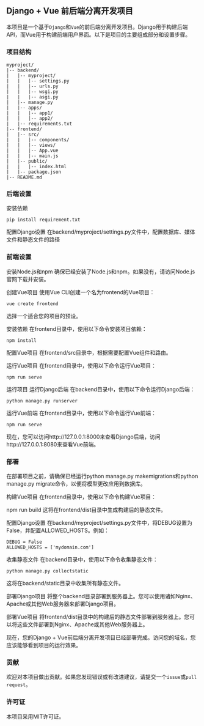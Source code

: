 ## Django + Vue 前后端分离开发项目
本项目是一个基于`Django`和`Vue`的前后端分离开发项目。Django用于构建后端API，而Vue用于构建前端用户界面。以下是项目的主要组成部分和设置步骤。

### 项目结构
```
myproject/
|-- backend/
|   |-- myproject/
|   |   |-- settings.py
|   |   |-- urls.py
|   |   |-- wsgi.py
|   |   |-- asgi.py
|   |-- manage.py
|   |-- apps/
|   |   |-- app1/
|   |   |-- app2/
|   |-- requirements.txt
|-- frontend/
|   |-- src/
|   |   |-- components/
|   |   |-- views/
|   |   |-- App.vue
|   |   |-- main.js
|   |-- public/
|   |   |-- index.html
|   |-- package.json
|-- README.md
```
### 后端设置
安装依赖
```
pip install requirement.txt
```
配置Django设置
在backend/myproject/settings.py文件中，配置数据库、媒体文件和静态文件的路径

### 前端设置
安装Node.js和npm
确保已经安装了Node.js和npm。如果没有，请访问Node.js官网下载并安装。

创建Vue项目
使用Vue CLI创建一个名为frontend的Vue项目：
```
vue create frontend
```
选择一个适合您的项目的预设。

安装依赖
在frontend目录中，使用以下命令安装项目依赖：
```
npm install
```
配置Vue项目
在frontend/src目录中，根据需要配置Vue组件和路由。

运行Vue项目
在frontend目录中，使用以下命令运行Vue项目：
```
npm run serve
```
运行项目
运行Django后端
在backend目录中，使用以下命令运行Django后端：
```
python manage.py runserver
```
运行Vue前端
在frontend目录中，使用以下命令运行Vue前端：
```
npm run serve
```
现在，您可以访问http://127.0.0.1:8000来查看Django后端，访问http://127.0.0.1:8080来查看Vue前端。

### 部署
在部署项目之前，请确保已经运行python manage.py makemigrations和python manage.py migrate命令，以便将模型更改应用到数据库。

构建Vue项目
在frontend目录中，使用以下命令构建Vue项目：

npm run build
这将在frontend/dist目录中生成构建后的静态文件。

配置Django设置
在backend/myproject/settings.py文件中，将DEBUG设置为False，并配置ALLOWED_HOSTS。例如：
```
DEBUG = False
ALLOWED_HOSTS = ['mydomain.com']
```
收集静态文件
在backend目录中，使用以下命令收集静态文件：
```
python manage.py collectstatic
```
这将在backend/static目录中收集所有静态文件。

部署Django项目
将整个backend目录部署到服务器上。您可以使用诸如Nginx、Apache或其他Web服务器来部署Django项目。

部署Vue项目
将frontend/dist目录中的构建后的静态文件部署到服务器上。您可以将这些文件部署到Nginx、Apache或其他Web服务器上。

现在，您的Django + Vue前后端分离开发项目已经部署完成。访问您的域名，您应该能够看到项目的运行效果。

### 贡献
欢迎对本项目做出贡献。如果您发现错误或有改进建议，请提交一个`issue`或`pull request`。

### 许可证
本项目采用MIT许可证。
